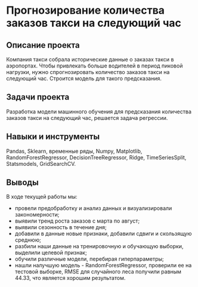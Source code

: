 # Прогнозирование количества заказов такси на следующий час

## Описание проекта
Компания такси собрала исторические данные о заказах такси в аэропортах. Чтобы привлекать больше водителей в период пиковой нагрузки, нужно спрогнозировать количество заказов такси на следующий час. Строится модель для такого предсказания.

## Задачи проекта
Разработка модели машинного обучения для предсказания количества заказов такси на следующий час, решается задача регрессии.

## Навыки и инструменты
Pandas, Sklearn, временные ряды, Numpy, Matplotlib, RandomForestRegressor, DecisionTreeRegressor, Ridge, TimeSeriesSplit, Statsmodels, GridSearchCV.

## Выводы
В ходе текущей работы мы:

- провели предобработку и анализ данных и визуализировали закономерности;
- выявили тренд роста заказов с марта по август;
- выявили сезонность в течение дня;
- добавили в данные новые признаки, добавили сдвиги и скользящую среднюю;
- разбили наши данные на тренировочную и обучающую выборки, выделили целевой признак;
- обучили различные модели, перебирая гиперпараметры;
- нашли налучшую модель - RandomForestRegressor, проверили ее на тестовой выборке, RMSE для случайного леса получили равным 44.33, что является хорошим результатом.
